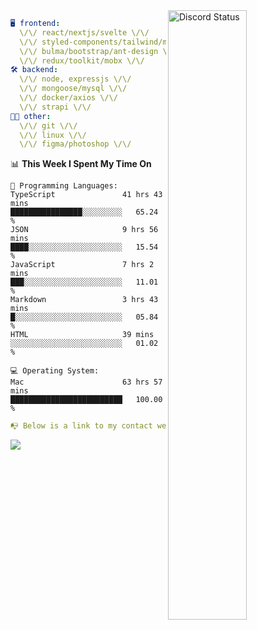 
<a href="https://discord.com/users/279302975371870218" target="_blank">
    <img width="50%" align="right" alt="Discord Status" src="https://lanyard.cnrad.dev/api/279302975371870218?bg=161B22&borderRadius=5px%205px%200%200&hideTimestamp=true&idleMessage=Just%20chillin%27%20at%20the%20moment&animated=true">
</a>

```yaml
🖥️ frontend: 
  \/\/ react/nextjs/svelte \/\/
  \/\/ styled-components/tailwind/mui/
  \/\/ bulma/bootstrap/ant-design \/\/
  \/\/ redux/toolkit/mobx \/\/
🛠 backend: 
  \/\/ node, expressjs \/\/
  \/\/ mongoose/mysql \/\/
  \/\/ docker/axios \/\/
  \/\/ strapi \/\/
👨‍💻 other: 
  \/\/ git \/\/ 
  \/\/ linux \/\/
  \/\/ figma/photoshop \/\/
```
<!--START_SECTION:waka-->
📊 **This Week I Spent My Time On** 

```text
💬 Programming Languages: 
TypeScript               41 hrs 43 mins      ████████████████░░░░░░░░░   65.24 % 
JSON                     9 hrs 56 mins       ████░░░░░░░░░░░░░░░░░░░░░   15.54 % 
JavaScript               7 hrs 2 mins        ███░░░░░░░░░░░░░░░░░░░░░░   11.01 % 
Markdown                 3 hrs 43 mins       █░░░░░░░░░░░░░░░░░░░░░░░░   05.84 % 
HTML                     39 mins             ░░░░░░░░░░░░░░░░░░░░░░░░░   01.02 % 

💻 Operating System: 
Mac                      63 hrs 57 mins      █████████████████████████   100.00 % 
```


<!--END_SECTION:waka-->
```yaml
📭 Below is a link to my contact website 
```
<a href="https://mxns.xyz" target="_black"> <img src="https://img.shields.io/badge/website-161B22?style=for-the-badge&logo=About.me&logoColor=white"></img> <a/>
